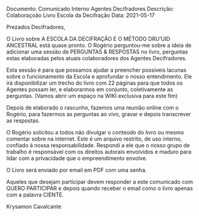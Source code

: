 
Documento: Comunicado Interno Agentes Decifradores
Descrição: Colaboraçoão Livro Escola da Decifração
Data: 2021-05-17

Prezados Decifradores,

O Livro sobre A ESCOLA DA DECIFRAÇÃO E O MÉTODO DRU’UID ANCESTRAL está quase pronto. O Rogério perguntou-me sobre a ideia de adicionar uma sessão de PERGUNTAS & RESPOSTAS no livro, perguntas estas elaboradas pelos atuais colaboradores dos Agentes Decifradores.

Esta sessão é para que possamos ajudar a preencher possíveis lacunas sobre o funcionamento da Escola e aprofundar o nosso entendimento. Ele irá disponibilizar um trecho do livro com 22 páginas para que todos os Agentes possam ler, e elaborarmos em conjunto, coletivamente as perguntas. (Vamos abrir um espaço na WIKI exclusiva para este fim)

Depois de elaborado o rascunho, fazemos uma reunião online com o Rogério, para fazermos as perguntas ao vivo, gravar e depois transcrever as respostas.

O Rogério solicitou a todos não divulgar o conteúdo do livro ou mesmo comentar sobre na internet.  Este é um arquivo restrito, de uso interno, confiado à nossa responsabilidade. Respondi a ele que o nosso grupo de trabalho é responsável com os direitos autorais envolvidos e maduro para lidar com a privacidade que o empreendimento envolve.

O Livro será enviado por email em PDF com uma senha.

Aqueles que desejam participar devem responder a este comunicado com QUERO PARTICIPAR e depois quando receber o email como o livro apenas com a palavra CIENTE.

Krysamon Cavalcante